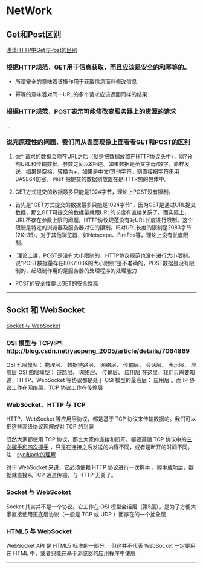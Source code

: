 # NetWork

## Get和Post区别

[浅谈HTTP中Get与Post的区别](http://www.cnblogs.com/hyddd/archive/2009/03/31/1426026.html)

### 根据HTTP规范，GET用于信息获取，而且应该是安全的和幂等的。

* 所谓安全的意味着该操作用于获取信息而非修改信息

* 幂等的意味着对同一URL的多个请求应该返回同样的结果

### 根据HTTP规范，POST表示可能修改变服务器上的资源的请求

...

### 说完原理性的问题，我们再从表面现像上面看看GET和POST的区别

1. `GET` 请求的数据会附在URL之后（就是把数据放置在HTTP协议头中），以?分割URL和传输数据，参数之间以&相连。如果数据是英文字母/数字，原样发送，如果是空格，转换为+，如果是中文/其他字符，则直接把字符串用BASE64加密。 `POST` 把提交的数据则放置在是HTTP包的包体中。 

2. GET方式提交的数据最多只能是1024字节，理论上POST没有限制。

  * 首先是"GET方式提交的数据最多只能是1024字节"，因为GET是通过URL提交数据，那么GET可提交的数据量就跟URL的长度有直接关系了。而实际上，URL不存在参数上限的问题，HTTP协议规范没有对URL长度进行限制。这个限制是特定的浏览器及服务器对它的限制。IE对URL长度的限制是2083字节(2K+35)。对于其他浏览器，如Netscape、FireFox等，理论上没有长度限制。
  * .理论上讲，POST是没有大小限制的，HTTP协议规范也没有进行大小限制，说“POST数据量存在80K/100K的大小限制”是不准确的，POST数据是没有限制的，起限制作用的是服务器的处理程序的处理能力

  * POST的安全性要比GET的安全性高

---

## Sockt 和 WebSocket

[Socket 与 WebSocket](http://zengrong.net/post/2199.htm)

### OSI 模型与 TCP/IP¶ http://blog.csdn.net/yaopeng_2005/article/details/7064869

  OSI 七层模型： 物理层、 数据链路层、 网络层、 传输层、 会话层、 表示层、 应用层
  OSI 四层模型： 链路层、 网络层、 传输层、 应用层
  在这里，我们只需要知道，HTTP、WebSocket 等协议都是处于 OSI 模型的最高层： 应用层 。而 IP 协议工作在网络层，TCP 协议工作在传输层

### WebSocket、HTTP 与 TCP

  HTTP、WebSocket 等应用层协议，都是基于 TCP 协议来传输数据的。我们可以把这些高级协议理解成对 TCP 的封装

  既然大家都使用 TCP 协议，那么大家的连接和断开，都要遵循 TCP 协议中的[三次握手和四次握手](http://blog.csdn.net/whuslei/article/details/6667471) ，只是在连接之后发送的内容不同，或者是断开的时间不同。
  注：[syn和ack的理解](http://blog.csdn.net/u014507230/article/details/45310847)

  对于 WebSocket 来说，它必须依赖 HTTP 协议进行一次握手 ，握手成功后，数据就直接从 TCP 通道传输，与 HTTP 无关了。

### Socket 与 WebScoket

  Socket 其实并不是一个协议。它工作在 OSI 模型会话层（第5层），是为了方便大家直接使用更底层协议（一般是 TCP 或 UDP ）而存在的一个抽象层  

### HTML5 与 WebSocket

  WebSocket API 是 HTML5 标准的一部分， 但这并不代表 WebSocket 一定要用在 HTML 中，或者只能在基于浏览器的应用程序中使用


---
